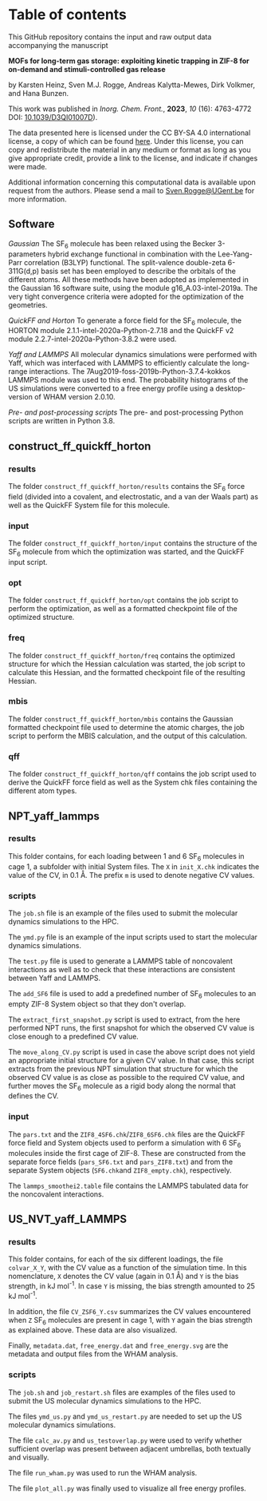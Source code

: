 # Table of contents

This GitHub repository contains the input and raw output data accompanying the manuscript

**MOFs for long-term gas storage: exploiting kinetic trapping in ZIF-8 for on-demand and stimuli-controlled gas release**

by Karsten Heinz, Sven M.J. Rogge, Andreas Kalytta-Mewes, Dirk Volkmer, and Hana Bunzen.

This work was published in *Inorg. Chem. Front.*, **2023**, *10* (16): 4763-4772 DOI: [10.1039/D3QI01007D](https://dx.doi.org/10.1039/D3QI01007D)).

The data presented here is licensed under the CC BY-SA 4.0 international license, a copy of which can be found [here](https://creativecommons.org/licenses/by-sa/4.0/). Under this license, you can copy and redistribute the material in any medium or format as long as you give appropriate credit, provide a link to the license, and indicate if changes were made.

Additional information concerning this computational data is available upon request from the authors. Please send a mail to Sven.Rogge@UGent.be for more information.


## Software
*Gaussian*
The SF<sub>6</sub> molecule has been relaxed using the Becker 3-parameters hybrid exchange functional in combination with the Lee-Yang-Parr correlation (B3LYP) functional. The split-valence double-zeta 6-311G(d,p) basis set has been employed to describe the orbitals of the different atoms. All these methods have been adopted as implemented in the Gaussian 16 software suite, using the module g16_A.03-intel-2019a. The very tight convergence criteria were adopted for the optimization of the geometries.

*QuickFF and Horton*
To generate a force field for the SF<sub>6</sub> molecule, the HORTON module 2.1.1-intel-2020a-Python-2.7.18 and the QuickFF v2 module 2.2.7-intel-2020a-Python-3.8.2 were used.

*Yaff and LAMMPS*
All molecular dynamics simulations were performed with Yaff, which was interfaced with LAMMPS to efficiently calculate the long-range interactions. The  7Aug2019-foss-2019b-Python-3.7.4-kokkos LAMMPS module was used to this end. The probability histograms of the US simulations were converted to a free energy profile using a desktop-version of WHAM version 2.0.10.

*Pre- and post-processing scripts*
The pre- and post-processing Python scripts are written in Python 3.8.


## construct_ff_quickff_horton

### results
The folder `construct_ff_quickff_horton/results` contains the SF<sub>6</sub> force field (divided into a covalent, and electrostatic, and a van der Waals part) as well as the QuickFF System file for this molecule.

### input
The folder `construct_ff_quickff_horton/input` contains the structure of the SF<sub>6</sub> molecule from which the optimization was started, and the QuickFF input script.

### opt
The folder `construct_ff_quickff_horton/opt` contains the job script to perform the optimization, as well as a formatted checkpoint file of the optimized structure.

### freq
The folder `construct_ff_quickff_horton/freq` contains the optimized structure for which the Hessian calculation was started, the job script to calculate this Hessian, and the formatted checkpoint file of the resulting Hessian.


### mbis
The folder `construct_ff_quickff_horton/mbis` contains the Gaussian formatted checkpoint file used to determine the atomic charges, the job script to perform the MBIS calculation, and the output of this calculation.


### qff
The folder `construct_ff_quickff_horton/qff` contains the job script used to derive the QuickFF force field as well as the System chk files containing the different atom types.

## NPT_yaff_lammps

### results
This folder contains, for each loading between 1 and 6 SF<sub>6</sub> molecules in cage 1, a subfolder with initial System files. The `X` in `init_X.chk` indicates the value of the CV, in 0.1 Å. The prefix `m` is used to denote negative CV values.

### scripts
The `job.sh` file is an example of the files used to submit the molecular dynamics simulations to the HPC.

The `ymd.py` file  is an example of the input scripts used to start the molecular dynamics simulations.

The `test.py` file is used to generate a LAMMPS table of noncovalent interactions as well as to check that these interactions are consistent between Yaff and LAMMPS.

The `add_SF6` file is used to add a predefined number of SF<sub>6</sub> molecules to an empty ZIF-8 System object so that they don't overlap.

The `extract_first_snapshot.py` script is used to extract, from the here performed NPT runs, the first snapshot for which the observed CV value is close enough to a predefined CV value.

The `move_along_CV.py` script is used in case the above script does not yield an appropriate initial structure for a given CV value. In that case, this script extracts from the previous NPT simulation that structure for which the observed CV value is as close as possible to the required CV value, and further moves the SF<sub>6</sub> molecule as a rigid body along the normal that defines the CV.


### input
The `pars.txt` and the `ZIF8_4SF6.chk`/`ZIF8_6SF6.chk` files are the QuickFF force field and System objects used to perform a simulation with 6 SF<sub>6</sub> molecules inside the first cage of ZIF-8. These are constructed from the separate force fields (`pars_SF6.txt` and `pars_ZIF8.txt`) and from the separate System objects (`SF6.chk`and `ZIF8_empty.chk`), respectively.

The `lammps_smoothei2.table` file contains the LAMMPS tabulated data for the noncovalent interactions.


## US_NVT_yaff_LAMMPS

### results
This folder contains, for each of the six different loadings, the file `colvar_X_Y`, with the CV value as a function of the simulation time. In this nomenclature, `X` denotes the CV value (again in 0.1 Å) and `Y` is the bias strength, in kJ mol<sup>-1</sup>. In case `Y` is missing, the bias strength amounted to 25 kJ mol<sup>-1</sup>.

In addition, the file `CV_ZSF6_Y.csv` summarizes the CV values encountered when `Z` SF<sub>6</sub> molecules are present in cage 1, with `Y` again the bias strength as explained above. These data are also visualized.

Finally, `metadata.dat`, `free_energy.dat` and `free_energy.svg` are the metadata and output files from the WHAM analysis.

### scripts

The `job.sh` and `job_restart.sh` files are examples of the files used to submit the US molecular dynamics simulations to the HPC.

The files `ymd_us.py` and `ymd_us_restart.py` are needed to set up the US molecular dynamics simulations.

The file `calc_av.py` and `us_testoverlap.py` were used to verify whether sufficient overlap was present between adjacent umbrellas, both textually and visually.

The file `run_wham.py` was used to run the WHAM analysis.

The file `plot_all.py` was finally used to visualize all free energy profiles.
